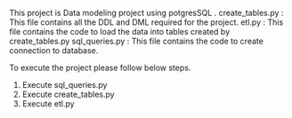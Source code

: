 This project is Data modeling project using potgresSQL .
create_tables.py : This file contains all the DDL and DML required for the project.
etl.py : This file contains the code to load the data into tables created by create_tables.py 
sql_queries.py : This file contains the code to create connection to database. 

To execute the project please follow below steps.
1. Execute sql_queries.py 
2. Execute create_tables.py
3. Execute etl.py
